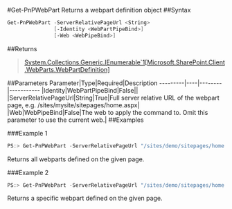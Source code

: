 #Get-PnPWebPart
Returns a webpart definition object
##Syntax
```powershell
Get-PnPWebPart -ServerRelativePageUrl <String>
               [-Identity <WebPartPipeBind>]
               [-Web <WebPipeBind>]
```


##Returns
>[System.Collections.Generic.IEnumerable`1[Microsoft.SharePoint.Client.WebParts.WebPartDefinition]](https://msdn.microsoft.com/en-us/library/microsoft.sharepoint.client.webparts.webpartdefinition.aspx)

##Parameters
Parameter|Type|Required|Description
---------|----|--------|-----------
|Identity|WebPartPipeBind|False||
|ServerRelativePageUrl|String|True|Full server relative URL of the webpart page, e.g. /sites/mysite/sitepages/home.aspx|
|Web|WebPipeBind|False|The web to apply the command to. Omit this parameter to use the current web.|
##Examples

###Example 1
```powershell
PS:> Get-PnPWebPart -ServerRelativePageUrl "/sites/demo/sitepages/home.aspx"
```
Returns all webparts defined on the given page.

###Example 2
```powershell
PS:> Get-PnPWebPart -ServerRelativePageUrl "/sites/demo/sitepages/home.aspx" -Identity a2875399-d6ff-43a0-96da-be6ae5875f82
```
Returns a specific webpart defined on the given page.
